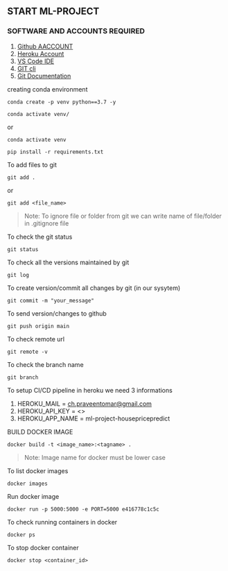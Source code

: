 ## START ML-PROJECT

### SOFTWARE AND ACCOUNTS REQUIRED
1. [Github AACCOUNT](https://github.com)
2. [Heroku Account](https://dashboard.heroku.com.login)
3. [VS Code IDE](https://code.visualstudio.com/download)
4. [GIT cli](https://git-scm.com/downloads)
5. [Git Documentation](https://git-scm.com/docs/gittutorial)


creating conda environment
```
conda create -p venv python==3.7 -y
```
```
conda activate venv/
```
or
```
conda activate venv
```
```
pip install -r requirements.txt
```

To add files to git
```
git add .
```

or
```
git add <file_name>
```
> Note: To ignore file or folder from git we can write name of file/folder in .gitignore file

To check the git status
```
git status
```
To check all the versions maintained by git
```
git log
```

To create version/commit all changes by  git (in our sysytem)
```
git commit -m "your_message"
```
To send version/changes to github 
```
git push origin main
```
To check remote url
```
git remote -v
```
To check the branch name
```
git branch
```

To setup CI/CD pipeline in heroku we need 3 informations

1. HEROKU_MAIL = ch.praveentomar@gmail.com
2. HEROKU_API_KEY = <>
3. HEROKU_APP_NAME = ml-project-housepricepredict


BUILD DOCKER IMAGE
```
docker build -t <image_name>:<tagname> .
```
> Note: Image name for docker must be lower case

To list docker images
```
docker images
```
Run docker image
```
docker run -p 5000:5000 -e PORT=5000 e416778c1c5c
```

To check running containers in docker
```
docker ps
```

To stop docker container 
```
docker stop <container_id>
```

